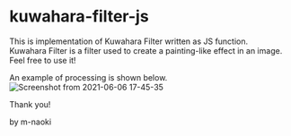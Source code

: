 # kuwahara-filter-js

This is implementation of Kuwahara Filter written as JS function.  
Kuwahara Filter is a filter used to create a painting-like effect in an image.
Feel free to use it!

An example of processing is shown below.
![Screenshot from 2021-06-06 17-45-35](https://user-images.githubusercontent.com/70328564/120922871-8f217d80-c706-11eb-8206-57b04fa5d349.png)

Thank you!

by m-naoki
